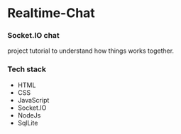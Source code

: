 # Realtime-Chat

### Socket.IO chat
project tutorial to understand how things works together.

### Tech stack
- HTML
- CSS
- JavaScript
- Socket.IO
- NodeJs
- SqlLite

